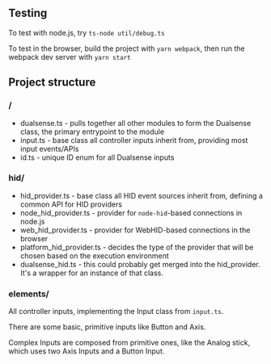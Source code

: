 ## Testing

To test with node.js, try `ts-node util/debug.ts`

To test in the browser, build the project with `yarn webpack`, then run the webpack dev server with `yarn start`

## Project structure

### /

- dualsense.ts - pulls together all other modules to form the Dualsense class, the primary entrypoint to the module
- input.ts - base class all controller inputs inherit from, providing most input events/APIs
- id.ts - unique ID enum for all Dualsense inputs

### hid/

- hid_provider.ts - base class all HID event sources inherit from, defining a common API for HID providers
- node_hid_provider.ts - provider for `node-hid`-based connections in node.js
- web_hid_provider.ts - provider for WebHID-based connections in the browser
- platform_hid_provider.ts - decides the type of the provider that will be chosen based on the execution environment
- dualsense_hid.ts - this could probably get merged into the hid_provider. It's a wrapper for an instance of that class.

### elements/

All controller inputs, implementing the Input class from `input.ts`.

There are some basic, primitive inputs like Button and Axis.

Complex Inputs are composed from primitive ones, like the Analog stick, which uses two Axis Inputs and a Button Input.
